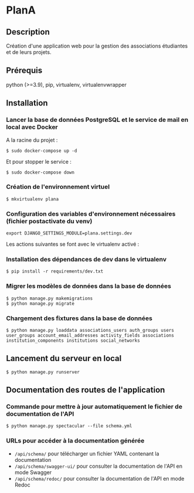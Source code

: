# PlanA

## Description

Création d'une application web pour la gestion des associations étudiantes et de leurs projets.

## Prérequis

python (>=3.9), pip, virtualenv, virtualenvwrapper

## Installation

### Lancer la base de données PostgreSQL et le service de mail en local avec Docker

A la racine du projet :

```
$ sudo docker-compose up -d
```

Et pour stopper le service :
```
$ sudo docker-compose down
```

### Création de l'environnement virtuel

```
$ mkvirtualenv plana
```

### Configuration des variables d'environnement nécessaires (fichier postactivate du venv)

```
export DJANGO_SETTINGS_MODULE=plana.settings.dev
```


Les actions suivantes se font avec le virtualenv activé :


### Installation des dépendances de dev dans le virtualenv

```
$ pip install -r requirements/dev.txt
```

### Migrer les modèles de données dans la base de données
```
$ python manage.py makemigrations
$ python manage.py migrate
```

### Chargement des fixtures dans la base de données
```
$ python manage.py loaddata associations_users auth_groups users user_groups account_email_addresses activity_fields associations institution_components institutions social_networks
```

## Lancement du serveur en local
```
$ python manage.py runserver
```

## Documentation des routes de l'application

### Commande pour mettre à jour automatiquement le fichier de documentation de l'API
```
$ python manage.py spectacular --file schema.yml
```

### URLs pour accéder à la documentation générée
- `/api/schema/` pour télécharger un fichier YAML contenant la documentation
- `/api/schema/swagger-ui/` pour consulter la documentation de l'API en mode Swagger
- `/api/schema/redoc/` pour consulter la documentation de l'API en mode Redoc
